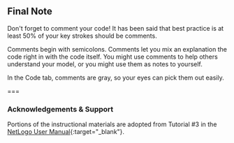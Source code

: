 ---
---

## Final Note

Don't forget to comment your code! It has been said that best practice is at least 50% of your key strokes should be comments.

Comments begin with semicolons. Comments let you mix an explanation the code right in with the code itself. You might use comments to help others understand your model, or you might use them as notes to yourself.

In the Code tab, comments are gray, so your eyes can pick them out easily.

===

### Acknowledgements & Support

Portions of the instructional materials are adopted from Tutorial #3 in the [NetLogo User Manual](https://ccl.northwestern.edu/netlogo/docs/tutorial3.html){:target="_blank"}.
